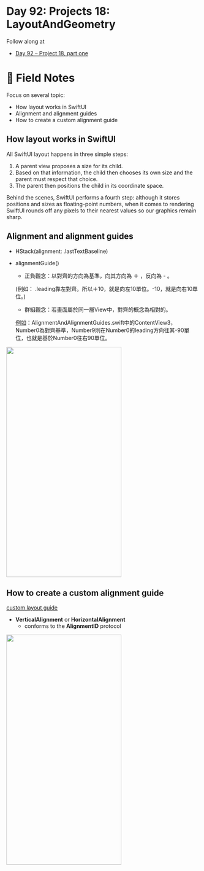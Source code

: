 # Day 92: Projects 18: LayoutAndGeometry

Follow along at 
- [Day 92 – Project 18, part one][1]

# 📒 Field Notes

Focus on several topic:
- How layout works in SwiftUI
- Alignment and alignment guides
- How to create a custom alignment guide
 
 
## How layout works in SwiftUI

All SwiftUI layout happens in three simple steps:
1. A parent view proposes a size for its child.
2. Based on that information, the child then chooses its own size and the parent must respect that choice.
3. The parent then positions the child in its coordinate space.

Behind the scenes, SwiftUI performs a fourth step: although it stores positions and sizes as floating-point numbers, when it comes to rendering SwiftUI rounds off any pixels to their nearest values so our graphics remain sharp.



## Alignment and alignment guides
- HStack(alignment: .lastTextBaseline)
- alignmentGuide()
  - 正負觀念：以對齊的方向為基準，向其方向為 ＋ ，反向為 - 。
  
  (例如： .leading靠左對齊。所以＋10，就是向左10單位。-10，就是向右10單位。)
  
  - 群組觀念：若畫面屬於同一層View中，對齊的概念為相對的。
  
  [例如][2]：AlignmentAndAlignmentGuides.swift中的ContentView3，Number0為對齊基準，Number9則在Number0的leading方向往其-90單位，也就是基於Number0往右90單位。



<img width="300" height="600" src="https://github.com/VisionAce/Screenshoots/blob/main/Simulator%20Screenshot%20-%20iPhone%2015%20Pro%20-%202023-12-13%20at%2016.21.54.png"/>



## How to create a custom alignment guide

[custom layout guide][3]
- **VerticalAlignment** or **HorizontalAlignment**
  - conforms to the **AlignmentID** protocol
    

<img width="300" height="600" src="https://github.com/VisionAce/Screenshoots/blob/main/Simulator%20Screenshot%20-%20iPhone%2015%20Pro%20-%202023-12-13%20at%2016.12.33.png"/>


[1]: https://www.hackingwithswift.com/100/swiftui/92
[2]: https://github.com/VisionAce/100DaysOfSwiftUI/blob/b1ee43c28def45cc3c7ae24ad8bd06ae0a330931/Day92/AlignmentAndAlignmentGuides.swift#L55C8-L62C10
[3]: https://github.com/VisionAce/100DaysOfSwiftUI/blob/b1ee43c28def45cc3c7ae24ad8bd06ae0a330931/Day92/HowToCreateACustomAlignmentGuide.swift#L10C1-L20C2
